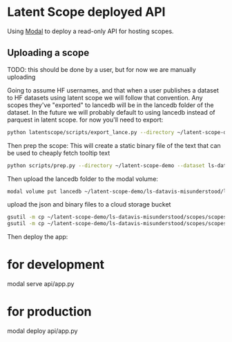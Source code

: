 # Latent Scope deployed API

Using [Modal](https://modal.com/) to deploy a read-only API for hosting scopes.

## Uploading a scope

TODO: this should be done by a user, but for now we are manually uploading

Going to assume HF usernames, and that when a user publishes a dataset to HF datasets using latent scope we will follow that convention. Any scopes they've "exported" to lancedb will be in the lancedb folder of the dataset.
In the future we will probably default to using lancedb instead of parquest in latent scope.
for now you'll need to export:
```bash
python latentscope/scripts/export_lance.py --directory ~/latent-scope-demo --dataset ls-datavis-misunderstood --scope_id scopes-001 --metric cosine 
```

Then prep the scope:
This will create a static binary file of the text that can be used to cheaply fetch tooltip text
```bash
python scripts/prep.py --directory ~/latent-scope-demo --dataset ls-datavis-misunderstood --scope_id scopes-001
```

Then upload the lancedb folder to the modal volume:

```bash
modal volume put lancedb ~/latent-scope-demo/ls-datavis-misunderstood/lancedb enjalot/ls-datavis-misunderstood
```

upload the json and binary files to a cloud storage bucket
```bash
gsutil -m cp ~/latent-scope-demo/ls-datavis-misunderstood/scopes/scopes-001.json gs://fun-data/latent-scope/demos/enjalot/ls-datavis-misunderstood/scopes/scopes-001.json
gsutil -m cp ~/latent-scope-demo/ls-datavis-misunderstood/scopes/scopes-001.bin gs://fun-data/latent-scope/demos/enjalot/ls-datavis-misunderstood/scopes/scopes-001.bin
```

Then deploy the app:
# for development
modal serve api/app.py
# for production
modal deploy api/app.py
```

